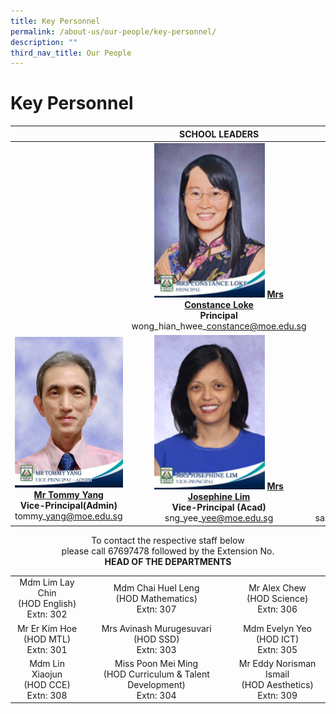 ```yaml
---
title: Key Personnel
permalink: /about-us/our-people/key-personnel/
description: ""
third_nav_title: Our People
---
```

# Key Personnel



|   | SCHOOL LEADERS  |   |
|:---:|:---:|:---:|
|   | <img src="/images/About%20us/mrs%20constance%20loke%20principal%202.jpg" style ="width: 63%"> [**Mrs Constance Loke**](mailto:zhenghua_ps@moe.edu.sg)<br>**Principal**<br>wong\_hian\_hwee\_constance@moe.edu.sg |   |
| <img src="/images/About%20us/Mr%20Tommy%20Yang.jpg" style ="width: 100%"> [**Mr Tommy Yang**](mailto:tommy_yang@moe.edu.sg)<br>**Vice-Principal(Admin)**<br>tommy\_yang@moe.edu.sg  |<img src="/images/About%20us/mrs%20josephine%20lim%20vice-principal%201.jpg" style ="width: 63%"> [**Mrs Josephine Lim**](mailto:sng_yee_yee@moe.edu.sg)<br>**Vice-Principal (Acad)**<br>sng\_yee\_yee@moe.edu.sg  | <img src="/images/About%20us/ms%20santhana%20mary%20vice-principal.jpg" style ="width: 68%">  [**Ms Santhana Mary Poobalan**](mailto:santhana_mary_poobalan@moe.edu.sg)<br>**Vice-Principal (Acad)**<br>santhana\_mary\_poobalan@moe.edu.sg|


<center>To contact the respective staff below<br>please call 67697478 followed by the Extension No.</center>

<center><b>HEAD OF THE DEPARTMENTS</b><center>
	
|            |                |                         |
|:-------------:|:------------:|:-----------:|
| Mdm Lim Lay Chin<br>(HOD English)<br>Extn: 302 |           Mdm Chai Huel Leng<br>(HOD Mathematics)<br>Extn: 307           |        Mr Alex Chew<br>(HOD Science)<br>Extn: 306        |
|     Mr Er Kim Hoe<br>(HOD MTL)<br>Extn: 301    |            Mrs Avinash Murugesuvari<br>(HOD SSD)<br>Extn: 303            |         Mdm Evelyn Yeo<br>(HOD ICT)<br>Extn: 305         |
|    Mdm Lin Xiaojun<br>(HOD CCE)<br>Extn: 308   | Miss Poon Mei Ming<br>(HOD Curriculum & Talent Development)<br>Extn: 304 | Mr Eddy Norisman Ismail<br>(HOD Aesthetics)<br>Extn: 309 |